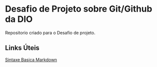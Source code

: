 # Desafio de Projeto sobre Git/Github da DIO
Repositorio criado para o Desafio de projeto.

## Links Úteis
[Sintaxe Basica Markdown](https://www.markdownguide.org/basic-syntax/)
